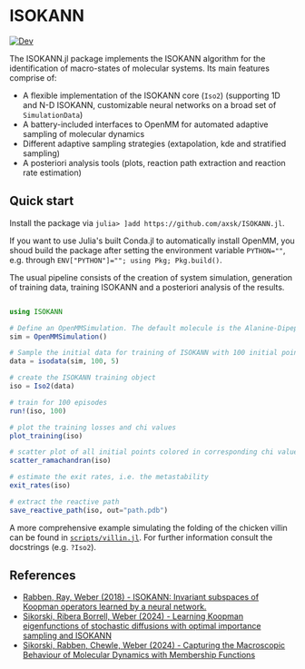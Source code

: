 # ISOKANN

[![Dev](https://img.shields.io/badge/docs-dev-blue.svg)](https://axsk.github.io/ISOKANN.jl/dev)

The ISOKANN.jl package implements the ISOKANN algorithm for the identification of macro-states of molecular systems. Its main features comprise of:
- A flexible implementation of the ISOKANN core (`Iso2`) (supporting 1D and N-D ISOKANN, customizable neural networks on a broad set of `SimulationData`)
- A battery-included interfaces to OpenMM for automated adaptive sampling of molecular dynamics
- Different adaptive sampling strategies (extapolation, kde and stratified sampling)
- A posteriori analysis tools (plots, reaction path extraction and reaction rate estimation)

## Quick start


Install the package via `julia> ]add https://github.com/axsk/ISOKANN.jl`.

If you want to use Julia's built Conda.jl to automatically install OpenMM, you shoud build the package after setting the environment variable 
`PYTHON=""`, e.g. through `ENV["PYTHON"]=""; using Pkg; Pkg.build()`.

The usual pipeline consists of the creation of system simulation, generation of training data, training ISOKANN and a posteriori analysis of the results.

```julia

using ISOKANN

# Define an OpenMMSimulation. The default molecule is the Alanine-Dipeptide.
sim = OpenMMSimulation()

# Sample the initial data for training of ISOKANN with 100 initial points and 5 koopman samples per point.
data = isodata(sim, 100, 5)

# create the ISOKANN training object
iso = Iso2(data)

# train for 100 episodes
run!(iso, 100)

# plot the training losses and chi values
plot_training(iso) 

# scatter plot of all initial points colored in corresponding chi value
scatter_ramachandran(iso)

# estimate the exit rates, i.e. the metastability
exit_rates(iso)

# extract the reactive path
save_reactive_path(iso, out="path.pdb")
```

A more comprehensive example simulating the folding of the chicken villin can be found in [`scripts/villin.jl`](scripts/villin.jl).
For further information consult the docstrings (e.g. `?Iso2`).

## References

- [Rabben, Ray, Weber (2018) - ISOKANN: Invariant subspaces of Koopman operators learned by a neural network.](https://doi.org/10.1063/5.0015132)
- [Sikorski, Ribera Borrell, Weber (2024) - Learning Koopman eigenfunctions of stochastic diffusions with optimal importance sampling and ISOKANN](http://dx.doi.org/10.1063/5.0140764)
- [Sikorski, Rabben, Chewle, Weber (2024) - Capturing the Macroscopic Behaviour of Molecular Dynamics with Membership Functions](http://arxiv.org/abs/2404.10523)

